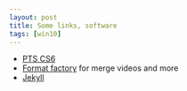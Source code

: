 ```yaml
---
layout: post
title: Some links, software
tags: [win10]
---
```

- [PTS CS6](http://www.mediafire.com/file/oj9g31rn9so917s/Adobe..Photoshop_CS6_%255Bphanmemgoc.com%255D.rar/file)
- [Format factory](http://v90.x8top.net/2107tmp/cf/soft/2019/11/5/format-factory_495.exe) for merge videos and more
- [Jekyll](https://kipalog.com/posts/Kinh-nghiem-tao-website-ca-nhan-voi-Jekyll---Github-pages)
